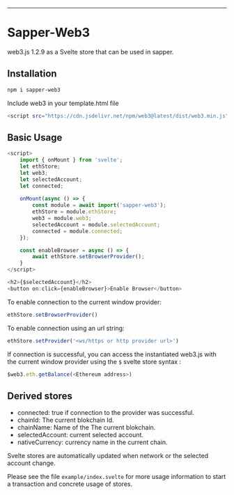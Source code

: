 ---

# Sapper-Web3

web3.js 1.2.9 as a Svelte store that can be used in sapper.

## Installation

```bash
npm i sapper-web3
```

Include web3 in your template.html file
```bash
<script src="https://cdn.jsdelivr.net/npm/web3@latest/dist/web3.min.js"></script>
```

## Basic Usage

```js
<script>
	import { onMount } from 'svelte';
	let ethStore;
	let web3;
	let selectedAccount;
	let connected;
	
	onMount(async () => {
		const module = await import('sapper-web3');
		ethStore = module.ethStore;
		web3 = module.web3;
		selectedAccount = module.selectedAccount;
		connected = module.connected;
	});

	const enableBrowser = async () => {
		await ethStore.setBrowserProvider();
	}
</script>

<h2>{$selectedAccount}</h2>
<button on:click={enableBrowser}>Enable Browser</button>
```

To enable connection to the current window provider: 

```js
ethStore.setBrowserProvider()
```

To enable connection using an url string: 

```js
ethStore.setProvider('<ws/https or http provider url>')
```

If connection is successful, you can access the instantiated web3.js with the current window provider
using the `$` svelte store syntax :

```js
$web3.eth.getBalance(<Ethereum address>)
```

## Derived stores

* connected: true if connection to the provider was successful.
* chainId: The current blokchain Id.
* chainName: Name of the The current blokchain.
* selectedAccount: current selected account.
* nativeCurrency: currency name in the current chain.

Svelte stores are automatically updated when network or the selected account change.

Please see the file `example/index.svelte` for more usage information to start a transaction
and concrete usage of stores.
